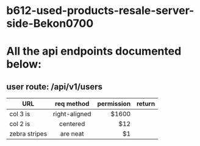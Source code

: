 # b612-used-products-resale-server-side-Bekon0700

# All the api endpoints documented below:

## user route: /api/v1/users

|    URL      | req method         | permission  | return 
| ------------- |:-------------:| -----:|-----
| col 3 is      | right-aligned | $1600 |
| col 2 is      | centered      |   $12 |
| zebra stripes | are neat      |    $1 |